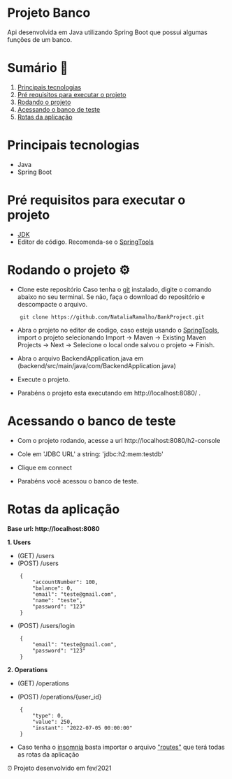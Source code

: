 # Projeto Banco
Api desenvolvida em Java utilizando Spring Boot que possui algumas funções de um banco.

Sumário 📑 
=================
   1. [Principais tecnologias](#Principais-tecnologias)
   2. [Pré requisitos para executar o projeto](#Pré-requisitos-para-executar-o-projeto)
   3. [Rodando o projeto](#Rodando-o-projeto)
   4. [Acessando o banco de teste](#Acessando-o-banco-de-teste)
   5. [Rotas da aplicação ](#Rotas-da-aplicação )

# Principais tecnologias
- Java
- Spring Boot

# Pré requisitos para executar o projeto 
- [JDK](https://www.oracle.com/java/technologies/downloads/#java18)
- Editor de código. Recomenda-se o [SpringTools](https://spring.io/tools)

# Rodando o projeto ⚙️

- Clone este repositório 
Caso tenha o [git](https://git-scm.com/downloads) instalado, digite o comando abaixo no seu terminal. 
Se não, faça o download do repositório e descompacte o arquivo.

`````
    git clone https://github.com/NataliaRamalho/BankProject.git
`````

- Abra o projeto no editor de codigo, caso esteja usando o [SpringTools](https://spring.io/tools), import o projeto selecionando Import -> Maven -> Existing Maven Projects -> Next -> Selecione o local onde salvou o projeto -> Finish.

- Abra o arquivo BackendApplication.java em (backend/src/main/java/com/BackendApplication.java)

- Execute o projeto.

- Parabéns o projeto esta executando em http://localhost:8080/ .

# Acessando o banco de teste 

- Com o projeto rodando, acesse a url http://localhost:8080/h2-console

- Cole em 'JDBC URL' a string: 'jdbc:h2:mem:testdb' 

- Clique em connect

- Parabéns você acessou o banco de teste.

# Rotas da aplicação 
**Base url: http://localhost:8080**

**1. Users**
- (GET) /users        
- (POST) /users   

`````
    {
        "accountNumber": 100,
        "balance": 0,
        "email": "teste@gmail.com",
        "name": "teste",
        "password": "123"
    }
`````
- (POST) /users/login 

```
    {
        "email": "teste@gmail.com",
        "password": "123"
    }
```


**2. Operations**

- (GET) /operations 

- (POST) /operations/{user_id}
```
    {
        "type": 0,
        "value": 250,
        "instant": "2022-07-05 00:00:00"
    }
```

- Caso tenha o [insomnia](https://insomnia.rest/download) basta importar o arquivo ["routes"](https://github.com/NataliaRamalho/BankProject/blob/main/routes) que terá todas as rotas da aplicação

⏰ Projeto desenvolvido em fev/2021